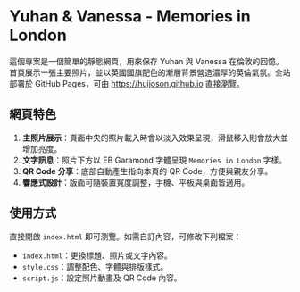 # Yuhan & Vanessa - Memories in London

這個專案是一個簡單的靜態網頁，用來保存 Yuhan 與 Vanessa 在倫敦的回憶。首頁展示一張主要照片，並以英國國旗配色的漸層背景營造濃厚的英倫氣氛。全站部署於 GitHub Pages，可由 <https://huijoson.github.io> 直接瀏覽。

## 網頁特色

1. **主照片展示**：頁面中央的照片載入時會以淡入效果呈現，滑鼠移入則會放大並增加亮度。
2. **文字訊息**：照片下方以 EB Garamond 字體呈現 `Memories in London` 字樣。
3. **QR Code 分享**：底部自動產生指向本頁的 QR Code，方便與親友分享。
4. **響應式設計**：版面可隨裝置寬度調整，手機、平板與桌面皆適用。

## 使用方式

直接開啟 `index.html` 即可瀏覽。如需自訂內容，可修改下列檔案：

- `index.html`：更換標題、照片或文字內容。
- `style.css`：調整配色、字體與排版樣式。
- `script.js`：設定照片動畫及 QR Code 內容。
